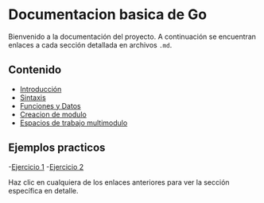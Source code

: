 # Documentacion basica de Go

Bienvenido a la documentación del proyecto. A continuación se encuentran enlaces a cada sección detallada en archivos `.md`.

## Contenido

- [Introducción](Introduccion.md)
- [Sintaxis](Sintaxis.md)
- [Funciones y Datos](Funciones%20y%20Datos.md)
- [Creacion de modulo](Creacion%20de%20modulo.md)
- [Espacios de trabajo multimodulo](Espacios%20de%20trabajo%20multimodulo.md)

## Ejemplos practicos
-[Ejercicio 1](Ejercicio1.md)
-[Ejercicio 2](Ejercicio2.md)

Haz clic en cualquiera de los enlaces anteriores para ver la sección específica en detalle.
